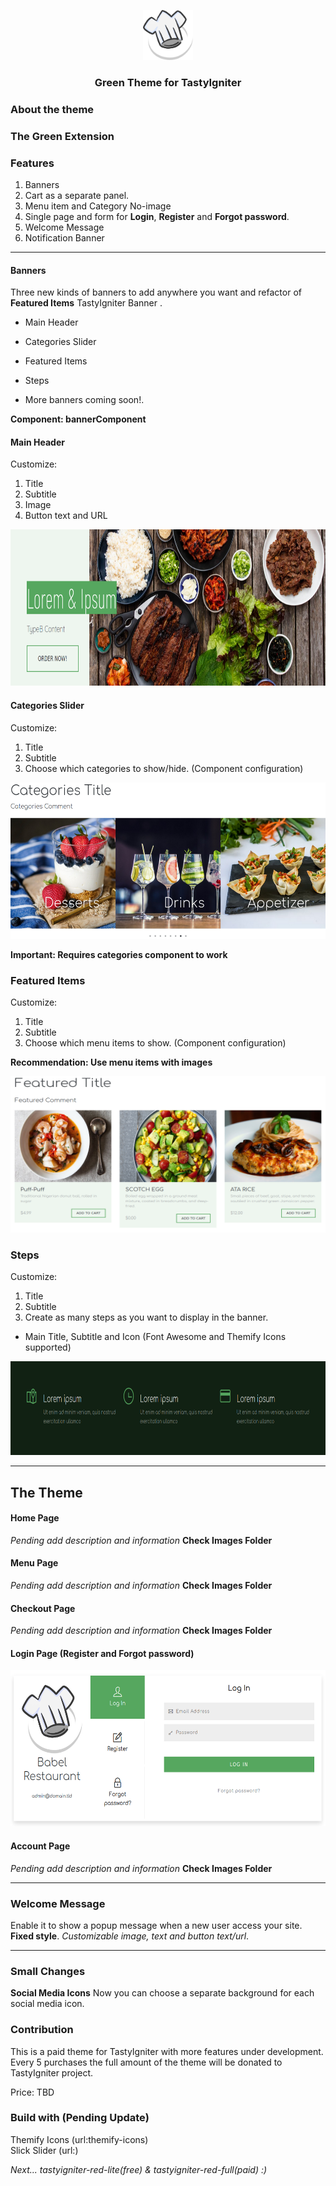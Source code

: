 <p align="center">
  <a href="https://github.com/babelattke/tastyigniter-green">
    <img src="images/logo.png" alt="Logo" width="80" height="80">
  </a>      
  <h3 align="center">Green Theme for TastyIgniter</h3>  
</p>

### About the theme

### The Green Extension

### Features
1. Banners
2. Cart as a separate panel.
3. Menu item and Category No-image
4. Single page and form for **Login**, **Register** and **Forgot password**.
5. Welcome Message
6. Notification Banner

---

#### Banners

Three new kinds of banners to add anywhere you want and refactor of **Featured Items** TastyIgniter Banner .

* Main Header
* Categories Slider
* Featured Items
* Steps

* More banners coming soon!.

**Component: bannerComponent**

#### Main Header
Customize:  
1. Title
2. Subtitle
3. Image
4. Button text and URL

<p align="center">  
    <img src="images/banner_main_header.png" alt="Logo" width="550" height="250">   
</p>

#### Categories Slider
Customize:  
1. Title
2. Subtitle
3. Choose which categories to show/hide. (Component configuration)

<p align="center">  
    <img src="images/banner_categories_slider.png" alt="Logo" width="550" height="250">   
</p>

**Important: Requires categories component to work**

### Featured Items
Customize:  
1. Title
2. Subtitle
3. Choose which menu items to show. (Component configuration)

**Recommendation: Use menu items with images**

<p align="center">  
    <img src="images/banner_featured_items.png" alt="Logo" width="550" height="250">   
</p>

### Steps
Customize:  
1. Title
2. Subtitle
3. Create as many steps as you want to display in the banner.
* Main Title, Subtitle and Icon (Font Awesome and Themify Icons supported)

<p align="center">  
    <img src="images/banner_steps.png" alt="Logo" width="550" height="150">   
</p>

---

## The Theme

#### Home Page
*Pending add description and information* **Check Images Folder**

#### Menu Page
*Pending add description and information* **Check Images Folder**

#### Checkout Page
*Pending add description and information* **Check Images Folder**

#### Login Page (Register and Forgot password)

<img src="images/login_form_desktop.png" alt="LoginPage" width="550" height="250">

#### Account Page
*Pending add description and information* **Check Images Folder**

---

### Welcome Message
Enable it to show a popup message when a new user access your site. **Fixed style**. *Customizable image, text and button text/url*.

---

### Small Changes
**Social Media Icons**
Now you can choose a separate background for each social media icon.

### Contribution
This is a paid theme for TastyIgniter with more features under development. Every 5 purchases the full amount of the theme will be donated to TastyIgniter project.

Price: TBD

### Build with (Pending Update)
Themify Icons (url:themify-icons)  
Slick Slider (url:)



*Next... tastyigniter-red-lite(free) & tastyigniter-red-full(paid) :)*
